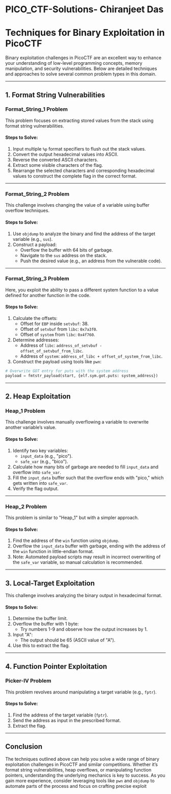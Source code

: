 # PICO_CTF-Solutions- Chiranjeet Das

# Techniques for Binary Exploitation in PicoCTF

Binary exploitation challenges in PicoCTF are an excellent way to enhance your understanding of low-level programming concepts, memory manipulation, and security vulnerabilities. Below are detailed techniques and approaches to solve several common problem types in this domain.

---

## 1. Format String Vulnerabilities

### **Format\_String\_1 Problem**

This problem focuses on extracting stored values from the stack using format string vulnerabilities.

#### Steps to Solve:

1. Input multiple `%p` format specifiers to flush out the stack values.
2. Convert the output hexadecimal values into ASCII.
3. Reverse the converted ASCII characters.
4. Extract some visible characters of the flag.
5. Rearrange the selected characters and corresponding hexadecimal values to construct the complete flag in the correct format.

---

### **Format\_String\_2 Problem**

This challenge involves changing the value of a variable using buffer overflow techniques.

#### Steps to Solve:

1. Use `objdump` to analyze the binary and find the address of the target variable (e.g., `sus`).
2. Construct a payload:
   - Overflow the buffer with 64 bits of garbage.
   - Navigate to the `sus` address on the stack.
   - Push the desired value (e.g., an address from the vulnerable code).

---

### **Format\_String\_3 Problem**

Here, you exploit the ability to pass a different system function to a value defined for another function in the code.

#### Steps to Solve:

1. Calculate the offsets:
   - Offset for `EBP` inside `setvbuf`: 38.
   - Offset of `setvbuf` from `libc`: `0x7a3f0`.
   - Offset of `system` from `libc`: `0x4f760`.
2. Determine addresses:
   - Address of `libc`: `address_of_setvbuf - offset_of_setvbuf_from_libc`.
   - Address of `system`: `address_of_libc + offset_of_system_from_libc`.
3. Construct the payload using tools like `pwn`:

```python
# Overwrite GOT entry for puts with the system address
payload = fmtstr_payload(start, {elf.sym.got.puts: system_address})
```

---

## 2. Heap Exploitation

### **Heap\_1 Problem**

This challenge involves manually overflowing a variable to overwrite another variable’s value.

#### Steps to Solve:

1. Identify two key variables:
   - `input_data` (e.g., "pico").
   - `safe_var` (e.g., "bico").
2. Calculate how many bits of garbage are needed to fill `input_data` and overflow into `safe_var`.
3. Fill the `input_data` buffer such that the overflow ends with "pico," which gets written into `safe_var`.
4. Verify the flag output.

---

### **Heap\_2 Problem**

This problem is similar to "Heap\_1" but with a simpler approach.

#### Steps to Solve:

1. Find the address of the `win` function using `objdump`.
2. Overflow the `input_data` buffer with garbage, ending with the address of the `win` function in little-endian format.
3. Note: Automated payload scripts may result in incorrect overwriting of the `safe_var` variable, so manual calculation is recommended.

---

## 3. Local-Target Exploitation

This challenge involves analyzing the binary output in hexadecimal format.

#### Steps to Solve:

1. Determine the buffer limit.
2. Overflow the buffer with 1 byte:
   - Try numbers 1-9 and observe how the output increases by 1.
3. Input "A":
   - The output should be 65 (ASCII value of "A").
4. Use this to extract the flag.

---

## 4. Function Pointer Exploitation

### **Picker-IV Problem**

This problem revolves around manipulating a target variable (e.g., `fptr`).

#### Steps to Solve:

1. Find the address of the target variable (`fptr`).
2. Send the address as input in the prescribed format.
3. Extract the flag.

---

## Conclusion

The techniques outlined above can help you solve a wide range of binary exploitation challenges in PicoCTF and similar competitions. Whether it’s format string vulnerabilities, heap overflows, or manipulating function pointers, understanding the underlying mechanics is key to success. As you gain more experience, consider leveraging tools like `pwn` and `objdump` to automate parts of the process and focus on crafting precise exploit



